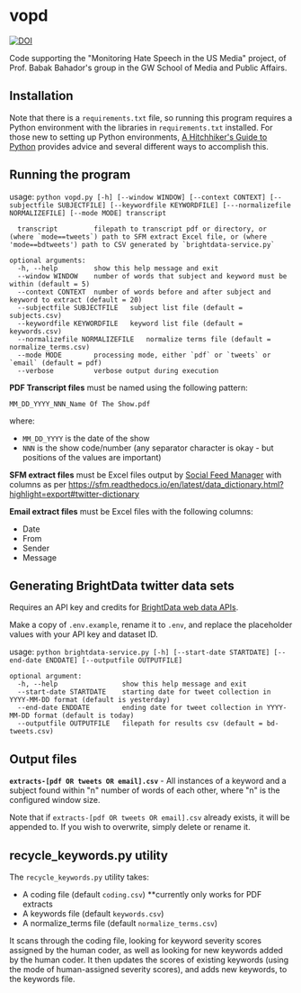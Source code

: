 # vopd
[![DOI](https://zenodo.org/badge/DOI/10.5281/zenodo.3526765.svg)](https://doi.org/10.5281/zenodo.3526765)


Code supporting the "Monitoring Hate Speech in the US Media" project, of Prof. Babak Bahador's group in the GW School of Media and Public Affairs.

## Installation

Note that there is a `requirements.txt` file, so running this program requires a Python environment with the libraries in `requirements.txt` installed.  For those new to setting up Python environments, [A Hitchhiker's Guide to Python](https://docs.python-guide.org/) provides advice and several different ways to accomplish this.

## Running the program

usage: `python vopd.py [-h] [--window WINDOW] [--context CONTEXT] [--subjectfile SUBJECTFILE] [--keywordfile KEYWORDFILE] [---normalizefile NORMALIZEFILE] [--mode MODE] transcript`

```positional arguments:
  transcript         filepath to transcript pdf or directory, or (where `mode==tweets`) path to SFM extract Excel file, or (where 'mode==bdtweets') path to CSV generated by `brightdata-service.py`

optional arguments:
  -h, --help         show this help message and exit
  --window WINDOW    number of words that subject and keyword must be within (default = 5)
  --context CONTEXT  number of words before and after subject and keyword to extract (default = 20)
  --subjectfile SUBJECTFILE   subject list file (default = subjects.csv)
  --keywordfile KEYWORDFILE   keyword list file (default = keywords.csv)
  --normalizefile NORMALIZEFILE   normalize terms file (default = normalize_terms.csv)
  --mode MODE        processing mode, either `pdf` or `tweets` or `email` (default = pdf)
  --verbose          verbose output during execution
```

**PDF Transcript files** must be named using the following pattern:

`MM_DD_YYYY_NNN_Name Of The Show.pdf`

where:
 - `MM_DD_YYYY` is the date of the show
 - `NNN` is the show code/number
(any separator character is okay - but positions of the values are important)

**SFM extract files** must be Excel files output by [Social Feed Manager](https://gwu-libraries.github.io/sfm-ui/) with columns as per https://sfm.readthedocs.io/en/latest/data_dictionary.html?highlight=export#twitter-dictionary

**Email extract files** must be Excel files with the following columns:
* Date
* From
* Sender
* Message

## Generating BrightData twitter data sets

Requires an API key and credits for [BrightData web data APIs](https://docs.brightdata.com/scraping-automation/web-data-apis/web-scraper-api/overview).

Make a copy of `.env.example`, rename it to `.env`, and replace the placeholder values with your API key and dataset ID. 

usage: `python brightdata-service.py [-h] [--start-date STARTDATE] [--end-date ENDDATE] [--outputfile OUTPUTFILE]`

```
optional argument:
  -h, --help                show this help message and exit
  --start-date STARTDATE    starting date for tweet collection in YYYY-MM-DD format (default is yesterday)
  --end-date ENDDATE        ending date for tweet collection in YYYY-MM-DD format (default is today)
  --outputfile OUTPUTFILE   filepath for results csv (default = bd-tweets.csv)
```


## Output files

**`extracts-[pdf OR tweets OR email].csv`** - All instances of a keyword and a subject found within "n" number
of words of each other, where "n" is the configured window size.

Note that if `extracts-[pdf OR tweets OR email].csv` already exists, it will be appended to.  If you wish to overwrite, simply delete or rename it.


## recycle_keywords.py utility

The `recycle_keywords.py` utility takes:
- A coding file (default `coding.csv`)  **currently only works for PDF extracts
- A keywords file (default `keywords.csv`)
- A normalize_terms file (default `normalize_terms.csv`)

It scans through the coding file, looking for keyword severity scores assigned by the human coder, as well as looking for new keywords added by the human coder.  It then updates the scores of existing keywords (using the mode of human-assigned severity scores), and adds new keywords, to the keywords file.



